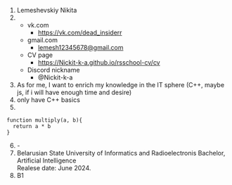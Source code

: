 1. Lemeshevskiy Nikita
2. - vk.com
     - https://vk.com/dead_insiderr
   - gmail.com
     - lemesh12345678@gmail.com
   - CV page
     - https://Nickit-k-a.github.io/rsschool-cv/cv
   - Discord nickname
     - @Nickit-k-a
3. As for me, I want to enrich my knowledge in the IT sphere (C++, maybe js, if i will have enough time and desire)
4. only have C++ basics
5.
```
function multiply(a, b){
  return a * b
}
```
6. \-
7. Belarusian State University of Informatics and Radioelectronis Bachelor,\
Artificial Intelligence\
Realese date: June 2024.
8. B1